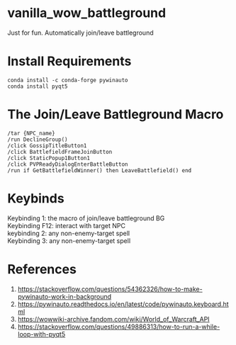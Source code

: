 # vanilla_wow_battleground
Just for fun.
Automatically join/leave battleground

# Install Requirements
```
conda install -c conda-forge pywinauto
conda install pyqt5 
```

# The Join/Leave Battleground Macro
```
/tar {NPC_name}
/run DeclineGroup()
/click GossipTitleButton1
/click BattlefieldFrameJoinButton
/click StaticPopup1Button1
/click PVPReadyDialogEnterBattleButton
/run if GetBattlefieldWinner() then LeaveBattlefield() end
```

# Keybinds
Keybinding 1: the macro of join/leave battleground BG <br>
Keybinding F12: interact with target NPC <br>
keybinding 2: any non-enemy-target spell <br>
Keybinding 3: any non-enemy-target spell <br>

# References
1. https://stackoverflow.com/questions/54362326/how-to-make-pywinauto-work-in-background
2. https://pywinauto.readthedocs.io/en/latest/code/pywinauto.keyboard.html
3. https://wowwiki-archive.fandom.com/wiki/World_of_Warcraft_API
4. https://stackoverflow.com/questions/49886313/how-to-run-a-while-loop-with-pyqt5